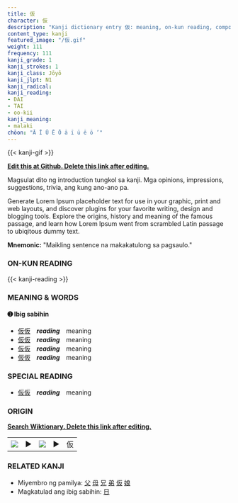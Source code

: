 ```yaml
---
title: 仮
character: 仮
description: "Kanji dictionary entry 仮: meaning, on-kun reading, compounds, origin, related kanji"
content_type: kanji
featured_image: "/仮.gif"
weight: 111
frequency: 111
kanji_grade: 1
kanji_strokes: 1
kanji_class: Jōyō
kanji_jlpt: N1
kanji_radical: 
kanji_reading: 
- DAI
- TAI
- oo-kii
kanji_meaning:
- malaki
chōon: "Ā Ī Ū Ē Ō ā ī ū ē ō ’"
---
```

[//]: # (Don't edit the line below. Kanji animated GIF code is automatically generated.)
{{< kanji-gif >}}

[//]: # (Edit below this line.)

**[Edit this at Github. Delete this link after editing.](https://github.com/tim0g/tim/tree/main/content/kanji/仮/index.md)**

Magsulat dito ng introduction tungkol sa kanji. Mga opinions, impressions, suggestions, trivia, ang kung ano-ano pa.

Generate Lorem Ipsum placeholder text for use in your graphic, print and web layouts, and discover plugins for your favorite writing, design and blogging tools. Explore the origins, history and meaning of the famous passage, and learn how Lorem Ipsum went from scrambled Latin passage to ubiqitous dummy text.
 
**Mnemonic:** "Maikling sentence na makakatulong sa pagsaulo."

### ON-KUN READING

[//]: # (Don't edit the line below. ON-KUN READING code is automatically generated.)
{{< kanji-reading >}}

### MEANING & WORDS

#### ➊ **Ibig sabihin**
  - [仮](../仮)[仮](../仮)　***reading***　meaning
  - [仮](../仮)[仮](../仮)　***reading***　meaning
  - [仮](../仮)[仮](../仮)　***reading***　meaning
  - [仮](../仮)[仮](../仮)　***reading***　meaning

### SPECIAL READING
  - [仮](../仮)[仮](../仮)　***reading***　meaning

### ORIGIN

**[Search Wiktionary. Delete this link after editing.](https://wiktionary.org/wiki/仮)**
<table class="kanji-table"><tr><td>
<img src="60px-仮-bronze.svg.png">
</td><td>▶</td><td>
<img src="60px-仮-oracle.svg.png">
</td><td>▶</td>
<td class="kanji-origin">仮</td>
</tr></table>

### RELATED KANJI
- Miyembro ng pamilya: [父](../父) [母](../母) [兄](../兄) [弟](../弟) [仮](../仮) [娘](../娘)
- Magkatulad ang ibig sabihin: [日](../日)
